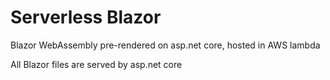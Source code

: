 # Serverless Blazor
Blazor WebAssembly pre-rendered on asp.net core, hosted in AWS lambda

All Blazor files are served by asp.net core
